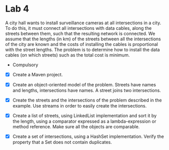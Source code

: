 # Lab 4

A city hall wants to install surveillance cameras at all intersections in a city.
To do this, it must connect all intersections with data cables, along the streets between them, such that the resulting network is connected.
We assume that the lengths (in km) of the streets between all the intersections of the city are known and the costs of installing the cables is proportional with the street lengths.
The problem is to determine how to install the data cables (on which streets) such as the total cost is minimum.

* Compulsory 

- [x] Create a Maven project.
- [x] Create an object-oriented model of the problem. Streets have names and lengths, intersections have names. A street joins two intersections.
- [x] Create the streets and the intersections of the problem described in the example. Use streams in order to easily create the intersections.
- [x] Create a list of streets, using LinkedList implementation and sort it by the length, using a comparator expressed as a lambda-expression or method reference. Make sure all the objects are comparable.
- [x] Create a set of intersections, using a HashSet implementation. Verify the property that a Set does not contain duplicates.

